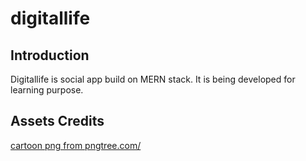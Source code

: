 # digitallife

## Introduction

Digitallife is social app build on MERN stack. It is being developed for learning purpose.

## Assets Credits

<a href='https://pngtree.com/so/cartoon'>cartoon png from pngtree.com/</a>
